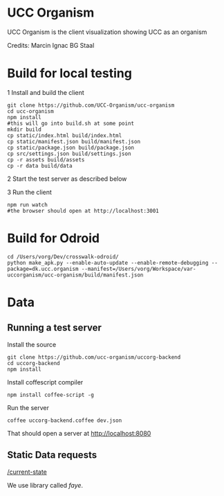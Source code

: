 # UCC Organism

UCC Organism is the client visualization showing UCC as an organism

Credits:
Marcin Ignac
BG Staal

# Build for local testing

1 Install and build the client
```
git clone https://github.com/UCC-Organism/ucc-organism
cd ucc-organism
npm install
#this will go into build.sh at some point
mkdir build
cp static/index.html build/index.html
cp static/manifest.json build/manifest.json
cp static/package.json build/package.json
cp src/settings.json build/settings.json
cp -r assets build/assets
cp -r data build/data
```

2 Start the test server as described below

3 Run the client
```
npm run watch
#the browser should open at http://localhost:3001
```

# Build for Odroid

```
cd /Users/vorg/Dev/crosswalk-odroid/
python make_apk.py --enable-auto-update --enable-remote-debugging --package=dk.ucc.organism --manifest=/Users/vorg/Workspace/var-uccorganism/ucc-organism/build/manifest.json
```

# Data

## Running a test server

Install the source

```
git clone https://github.com/ucc-organism/uccorg-backend
cd uccorg-backend
npm install
```

Install coffescript compiler

`npm install coffee-script -g`

Run the server

`coffee uccorg-backend.coffee dev.json`

That should open a server at [http://localhost:8080]()

## Static Data requests

[/current-state](http://localhost:8080/current-state)

We use library called *faye*.